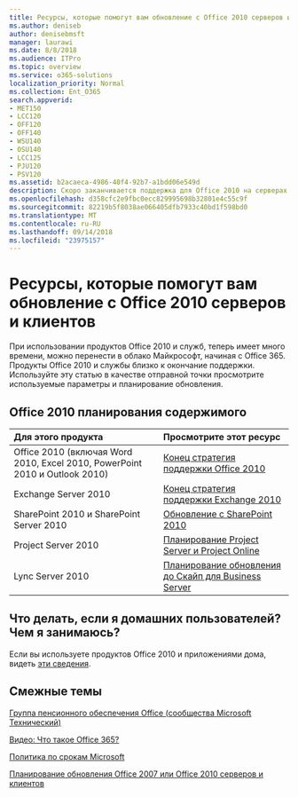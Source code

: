 ```yaml
---
title: Ресурсы, которые помогут вам обновление с Office 2010 серверов и клиентов
ms.author: deniseb
author: denisebmsft
manager: laurawi
ms.date: 8/8/2018
ms.audience: ITPro
ms.topic: overview
ms.service: o365-solutions
localization_priority: Normal
ms.collection: Ent_O365
search.appverid:
- MET150
- LCC120
- OFF120
- OFF140
- WSU140
- OSU140
- LCC125
- PJU120
- PSV120
ms.assetid: b2acaeca-4986-40f4-92b7-a1bdd06e549d
description: Скоро заканчивается поддержка для Office 2010 на серверах и клиентских приложений и соглашения о поддержке настраиваемого недоступны. Используйте эту статью для начала планирования обновления сейчас.
ms.openlocfilehash: d358cfc2e9fbc0ecc829995698b32801e4c55c9f
ms.sourcegitcommit: 82219b5f8038ae066405dfb7933c40bd1f598bd0
ms.translationtype: MT
ms.contentlocale: ru-RU
ms.lasthandoff: 09/14/2018
ms.locfileid: "23975157"
---
```

# <a name="resources-to-help-you-upgrade-from-office-2010-servers-and-clients"></a>Ресурсы, которые помогут вам обновление с Office 2010 серверов и клиентов

При использовании продуктов Office 2010 и служб, теперь имеет много времени, можно перенести в облако Майкрософт, начиная с Office 365. Продукты Office 2010 и службы близко к окончание поддержки. Используйте эту статью в качестве отправной точки просмотрите используемые параметры и планирование обновления.
      
## <a name="office-2010-planning-content"></a>Office 2010 планирования содержимого
  
|**Для этого продукта**|**Просмотрите этот ресурс**|
|:-----|:-----|
|Office 2010 (включая Word 2010, Excel 2010, PowerPoint 2010 и Outlook 2010)  <br/> |[Конец стратегия поддержки Office 2010](https://docs.microsoft.com/DeployOffice/office-2010-end-support-roadmap) <br/> |
|Exchange Server 2010  <br/> |[Конец стратегия поддержки Exchange 2010](exchange-2010-end-of-support.md) <br/> |
|SharePoint 2010 и SharePoint Server 2010  <br/> |[Обновление с SharePoint 2010](upgrade-from-sharepoint-2010.md) <br/> |
|Project Server 2010 <br/> | [Планирование Project Server и Project Online](https://docs.microsoft.com/project/planning-project-server-and-project-online-for-technical-decision-makers) <br/> |
|Lync Server 2010 <br/> | [Планирование обновления до Скайп для Business Server](https://docs.microsoft.com/skypeforbusiness/plan-your-deployment/upgrade) <br/> |
    
## <a name="what-if-im-a-home-user-what-do-i-do"></a>Что делать, если я домашних пользователей? Чем я занимаюсь?

Если вы используете продуктов Office 2010 и приложениями дома, видеть [эти сведения](plan-upgrade-previous-versions-office.md#im-a-home-user-what-do-i-do).

## <a name="related-topics"></a>Смежные темы

[Группа пенсионного обеспечения Office (сообщества Microsoft Технический)](https://go.microsoft.com/fwlink/?linkid=842065)
  
[Видео: Что такое Office 365?](https://support.office.com/article/847caf12-2589-452c-8aca-1c009797678b.aspx)
  
[Политика по срокам Microsoft](https://go.microsoft.com/fwlink/?linkid=865200)

[Планирование обновления Office 2007 или Office 2010 серверов и клиентов](plan-upgrade-previous-versions-office.md)

